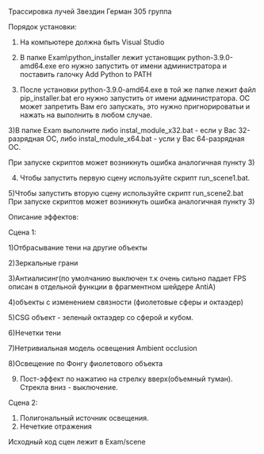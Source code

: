 Трассировка лучей Звездин Герман 305 группа


Порядок установки:

1) На компьютере должна быть Visual Studio

2) В папке Exam\python_installer лежит установщик python-3.9.0-amd64.exe его нужно запустить от имени администратора и поставить галочку Add Python to PATH

2) После установки python-3.9.0-amd64.exe в той же папке лежит файл pip_installer.bat его нужно запустить от имени администратора. ОС может запретить Вам его запускать, это нужно пригнорироватьи и нажать на выполнить  в любом случае.

3)В папке Exam выполните либо instal_module_x32.bat - если у Вас 32-разрядная ОС, либо  instal_module_x64.bat - усли у Вас 64-разрядная ОС. 

При запуске скриптов может возникнуть ошибка аналогичная пункту 3) 

4) Чтобы запустить первую сцену используйте скрипт run_scene1.bat.

5)Чтобы запустить вторую сцену используйте скрипт run_scene2.bat 
При запуске скриптов может возникнуть ошибка аналогичная пункту 3) 


Описание эффектов:

Сцена 1: 

1)Отбрасывание тени на другие объекты

2)Зеркальные грани 

3)Антиалисинг(по умолчанию выключен т.к очень сильно падает FPS описан в отдельной функции в фрагментном шейдере AntiA) 

4)объекты с изменением связности (фиолетовые сферы и октаэдер) 

5)CSG объект - зеленый октаэдер со сферой и кубом. 

6)Нечетки тени 

7)Нетривиальная модель освещения Ambient occlusion

8)Освещение по Фонгу фиолетового объекта

9) Пост-эффект по нажатию на стрелку вверх(объемный туман). Стрекла вниз - выключение. 


Сцена 2: 

1) Полигональный источник освещения. 
2) Нечеткие отражения

Исходный код сцен лежит в Exam/scene

